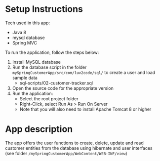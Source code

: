 
Setup Instructions
====================================================

Tech used in this app:
- Java 8
- mysql database
- Spring MVC

To run the application, follow the steps below:


1. Install MySQL database
2. Run the database script in the folder `mySpringCustomerApp/src/com/luv2code/sql/` to create a user and load sample data
     - sql-scripts/02-customer-tracker.sql
3. Open the source code for the appropriate version
4. Run the application:
     - Select the root project folder
     - Right-Click, select Run As > Run On Server
     - Note that you will also need to install Apache Tomcat 8 or higher  
     
        
App description
====================================================

The app offers the user functions to create, delete, update and read customer entities from the database using hibernate and user interfaces (see folder ``/mySpringCustomerApp/WebContent/WEB-INF/view``)
     
